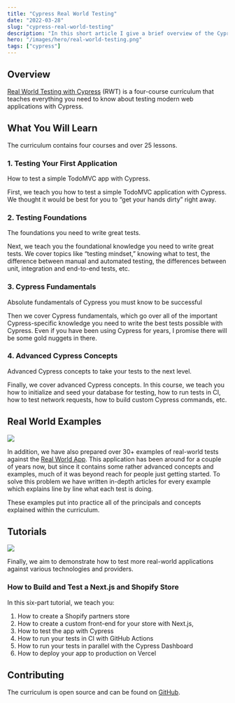 ```yaml
---
title: "Cypress Real World Testing"
date: "2022-03-28"
slug: "cypress-real-world-testing"
description: "In this short article I give a brief overview of the Cypress Real World app, which is a payment application to demonstrate real-world usage of Cypress testing methods, patterns, and workflows"
hero: "/images/hero/real-world-testing.png"
tags: ["cypress"]
---
```


## Overview

[Real World Testing with Cypress](https://learn.cypress.io) (RWT) is a four-course curriculum that teaches everything you need to know about testing modern web applications with Cypress.

## What You Will Learn

The curriculum contains four courses and over 25 lessons.

### 1. Testing Your First Application

How to test a simple TodoMVC app with Cypress.

First, we teach you how to test a simple TodoMVC application with Cypress. We thought it would be best for you to “get your hands dirty” right away.

### 2. Testing Foundations

The foundations you need to write great tests.

Next, we teach you the foundational knowledge you need to write great tests. We cover topics like “testing mindset,” knowing what to test, the difference between manual and automated testing, the differences between unit, integration and end-to-end tests, etc.

### 3. Cypress Fundamentals

Absolute fundamentals of Cypress you must know to be successful

Then we cover Cypress fundamentals, which go over all of the important Cypress-specific knowledge you need to write the best tests possible with Cypress. Even if you have been using Cypress for years, I promise there will be some gold nuggets in there.

### 4. Advanced Cypress Concepts

Advanced Cypress concepts to take your tests to the next level.

Finally, we cover advanced Cypress concepts. In this course, we teach you how to initialize and seed your database for testing, how to run tests in CI, how to test network requests, how to build custom Cypress commands, etc.

## Real World Examples

![](/images/cypress-real-world-testing/overview.png)

In addition, we have also prepared over 30+ examples of real-world tests against the [Real World App](https://github.com/cypress-io/cypress-realworld-app). This application has been around for a couple of years now, but since it contains some rather advanced concepts and examples, much of it was beyond reach for people just getting started. To solve this problem we have written in-depth articles for every example which explains line by line what each test is doing.

These examples put into practice all of the principals and concepts explained within the curriculum.

## Tutorials

![](/images/cypress-real-world-testing/Screen_Shot_2021-12-16_at_10.04.09_AM.png)

Finally, we aim to demonstrate how to test more real-world applications against various technologies and providers.

### How to Build and Test a Next.js and Shopify Store

In this six-part tutorial, we teach you:

1. How to create a Shopify partners store
2. How to create a custom front-end for your store with Next.js,
3. How to test the app with Cypress
4. How to run your tests in CI with GitHub Actions
5. How to run your tests in parallel with the Cypress Dashboard
6. How to deploy your app to production on Vercel

## Contributing

The curriculum is open source and can be found on [GitHub](https://github.com/cypress-io/cypress-realworld-testing).
